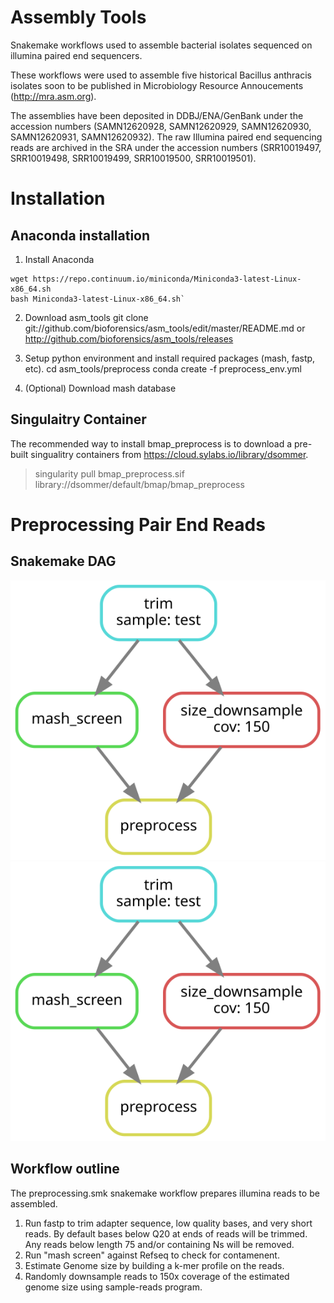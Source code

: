 # Assembly Tools
Snakemake workflows used to assemble bacterial isolates sequenced on illumina paired end sequencers.

These workflows were used to assemble five historical Bacillus anthracis isolates soon to be published in Microbiology Resource Annoucements (http://mra.asm.org).  

The assemblies have been deposited in DDBJ/ENA/GenBank under the accession numbers (SAMN12620928, SAMN12620929, SAMN12620930, SAMN12620931, SAMN12620932).  The raw Illumina paired end sequencing reads are archived in the SRA under the accession numbers (SRR10019497, SRR10019498, SRR10019499, SRR10019500, SRR10019501).

# Installation
## Anaconda installation
1. Install Anaconda
```
wget https://repo.continuum.io/miniconda/Miniconda3-latest-Linux-x86_64.sh
bash Miniconda3-latest-Linux-x86_64.sh`
``` 
2. Download asm_tools
   git clone git://github.com/bioforensics/asm_tools/edit/master/README.md
 or
   http://github.com/bioforensics/asm_tools/releases
 
3. Setup python environment and install required packages (mash, fastp, etc). 
   cd asm_tools/preprocess
   conda create -f preprocess_env.yml

4. (Optional) Download mash database
 

## Singulaitry Container
The recommended way to install bmap_preprocess is to download a pre-built singualitry containers from https://cloud.sylabs.io/library/dsommer.

 > singularity pull bmap_preprocess.sif library://dsommer/default/bmap/bmap_preprocess
  



# Preprocessing Pair End Reads

## Snakemake DAG
![Alt text](./preprocess/dag.svg)
<img src="./preprocess/dag.svg">

## Workflow outline
The preprocessing.smk snakemake workflow prepares illumina reads to be assembled.
1. Run fastp to trim adapter sequence, low quality bases, and very short reads.  By default bases below Q20 at ends of reads will be trimmed. Any reads below length 75 and/or containing Ns will be removed.  
2. Run "mash screen" against Refseq to check for contamenent.
3. Estimate Genome size by building a k-mer profile on the reads.
4. Randomly downsample reads to 150x coverage of the estimated genome size using sample-reads program.


